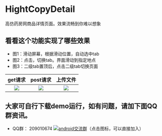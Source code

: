 # HightCopyDetail
高仿药房网商品详情页面。效果流畅到你难以想象
## 看看这个功能实现了哪些效果
* 图1：滑动屏幕，根据滑动位置，自动选中tab
* 图2：点击，切换tab。界面滑动到指定地点
* 图3：二级tab置顶后，点击二级tab切换页面

|get请求|post请求|上传文件|
|:---:|:---:|:---:|
|![](https://github.com/lihangleo2/HightCopyDetail/blob/master/show_1.gif)|![](https://github.com/lihangleo2/HightCopyDetail/blob/master/show_2.gif)|![](https://github.com/lihangleo2/HightCopyDetail/blob/master/show_3.gif)


## 大家可自行下载demo运行，如有问题，请加下面QQ群资讯。
 * QQ群： 209010674 <a target="_blank" href="//shang.qq.com/wpa/qunwpa?idkey=5e29576e7d2ebf08fa37d8953a0fea3b5eafdff2c488c1f5c152223c228f1d11"><img border="0" src="http://pub.idqqimg.com/wpa/images/group.png" alt="android交流群" title="android交流群"></a>（点击图标，可以直接加入）
